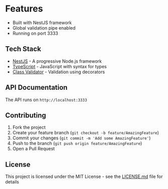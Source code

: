 
# Features

- Built with NestJS framework
- Global validation pipe enabled
- Running on port 3333

## Tech Stack

- [NestJS](https://nestjs.com/) - A progressive Node.js framework
- [TypeScript](https://www.typescriptlang.org/) - JavaScript with syntax for types
- [Class Validator](https://github.com/typestack/class-validator) - Validation using decorators

## API Documentation

The API runs on `http://localhost:3333`

## Contributing

1. Fork the project
2. Create your feature branch (`git checkout -b feature/AmazingFeature`)
3. Commit your changes (`git commit -m 'Add some AmazingFeature'`)
4. Push to the branch (`git push origin feature/AmazingFeature`)
5. Open a Pull Request

## License

This project is licensed under the MIT License - see the [LICENSE.md](LICENSE.md) file for details
